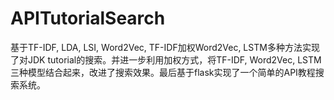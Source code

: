 # APITutorialSearch
基于TF-IDF, LDA, LSI, Word2Vec, TF-IDF加权Word2Vec, LSTM多种方法实现了对JDK tutorial的搜索。并进一步利用加权方式，将TF-IDF, Word2Vec, LSTM三种模型结合起来，改进了搜索效果。最后基于flask实现了一个简单的API教程搜索系统。
